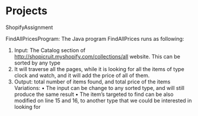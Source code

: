 # Projects
ShopifyAssignment

FindAllPricesProgram:
The Java program FindAllPrices runs as following:
1.	Input: The Catalog section of http://shopicruit.myshopify.com/collections/all website.
This can be sorted by any type
2.	It will traverse all the pages, while it is looking for all the items of type clock and watch, and it will add the price of all of them.
3.	Output: total number of items found, and total price of the items
Variations:
•	The input can be change to any sorted type, and will still produce the same result
•	The item’s targeted to find can be also modified on line 15 and 16, to another type that we could be interested in looking for	
